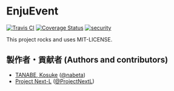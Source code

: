 # EnjuEvent
[![Travis CI](https://travis-ci.com/next-l/enju_inventory.svg?branch=1.3)](https://travis-ci.com/next-l/enju_inventory)
[![Coverage Status](https://coveralls.io/repos/github/next-l/enju_inventory/badge.svg?branch=1.3)](https://coveralls.io/github/next-l/enju_inventory?branch=1.3)
[![security](https://hakiri.io/github/next-l/enju_inventory/1.3.svg)](https://hakiri.io/github/next-l/enju_inventory/1.3)

This project rocks and uses MIT-LICENSE.

## 製作者・貢献者 (Authors and contributors)
* [TANABE, Kosuke](https://github.com/nabeta) ([@nabeta](https://twitter.com/nabeta))
* [Project Next-L](https://www.next-l.jp) ([@ProjectNextL](https://twitter.com/ProjectNextL))


